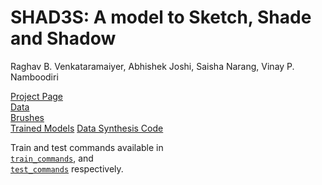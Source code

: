 # SHAD3S: A model to Sketch, Shade and Shadow #
Raghav B. Venkataramaiyer, Abhishek Joshi, Saisha Narang, Vinay P. Namboodiri

[Project Page](https://bvraghav.com/shad3s/)  
[Data](https://bvraghav.com/shad3s/data.tar.xz)  
[Brushes](https://bvraghav.com/shad3s/brushes_v2.tar.gz)  
[Trained Models](https://bvraghav.com/shad3s/shad3s_checkpoints.tar.xz)
[Data Synthesis Code](https://github.com/bvraghav/standible)

Train and test commands available in  
[`train_commands`](./train_commands), and  
[`test_commands`](./test_commands) respectively.
